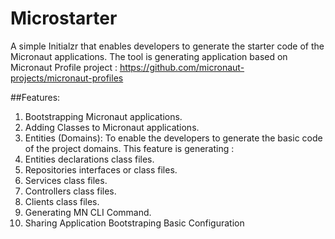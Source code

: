 # Microstarter
A simple Initialzr that enables developers to generate the starter code of the Micronaut applications. 
The tool is generating application based on Micronaut Profile project : 
https://github.com/micronaut-projects/micronaut-profiles

##Features: 
1. Bootstrapping Micronaut applications. 
2. Adding Classes to Micronaut applications. 
3. Entities (Domains): To enable the developers to generate the basic code of the project domains. This feature is generating : 
 1. Entities declarations class files. 
 2. Repositories interfaces or class files. 
 3. Services class files. 
 4. Controllers class files. 
 5. Clients class files. 
4. Generating MN CLI Command. 
5. Sharing Application Bootstraping Basic Configuration
 
 
  
  
  

